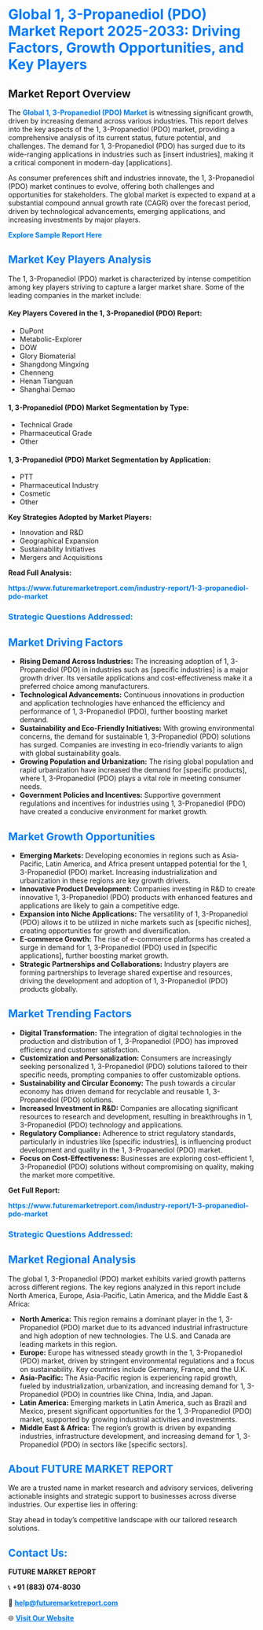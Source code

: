 <h1 style="color: #007BFF;">Global 1, 3-Propanediol (PDO) Market Report 2025-2033: Driving Factors, Growth Opportunities, and Key Players</h1>

<section id="overview">
<h2>Market Report Overview</h2>
<p>The <a href="https://www.futuremarketreport.com/industry-report/1-3-propanediol-pdo-market" style="color: #007BFF; text-decoration: none;"><strong>Global 1, 3-Propanediol (PDO) Market</strong></a> is witnessing significant growth, driven by increasing demand across various industries. This report delves into the key aspects of the 1, 3-Propanediol (PDO) market, providing a comprehensive analysis of its current status, future potential, and challenges. The demand for 1, 3-Propanediol (PDO) has surged due to its wide-ranging applications in industries such as [insert industries], making it a critical component in modern-day [applications].</p>
<p>As consumer preferences shift and industries innovate, the 1, 3-Propanediol (PDO) market continues to evolve, offering both challenges and opportunities for stakeholders. The global market is expected to expand at a substantial compound annual growth rate (CAGR) over the forecast period, driven by technological advancements, emerging applications, and increasing investments by major players.</p>
</section>

<section id="overview">
<p><a href="https://www.futuremarketreport.com/request-sample/reportId=43820" style="color: #007BFF; text-decoration: none;"><strong>Explore Sample Report Here</strong></a></p>
</section>

<section id="key-players">
<h2 style="color: #007BFF;">Market Key Players Analysis</h2>
<p>The 1, 3-Propanediol (PDO) market is characterized by intense competition among key players striving to capture a larger market share. Some of the leading companies in the market include:</p>
<h4>Key Players Covered in the 1, 3-Propanediol (PDO) Report:</h4>
<ul><li>DuPont</li><li>Metabolic-Explorer</li><li>DOW</li><li>Glory Biomaterial</li><li>Shangdong Mingxing</li><li>Chenneng</li><li>Henan Tianguan</li><li>Shanghai Demao</li></ul>
<h4>1, 3-Propanediol (PDO) Market Segmentation by Type:</h4>
<ul><li>Technical Grade</li><li>Pharmaceutical Grade</li><li>Other</li></ul>

<h4>1, 3-Propanediol (PDO) Market Segmentation by Application:</h4>
<ul><li>PTT</li><li>Pharmaceutical Industry</li><li>Cosmetic</li><li>Other</li></ul>
<p><strong>Key Strategies Adopted by Market Players:</strong></p>
<ul>
<li>Innovation and R&D</li>
<li>Geographical Expansion</li>
<li>Sustainability Initiatives</li>
<li>Mergers and Acquisitions</li>
</ul>
</section>

<section>
<p><strong>Read Full Analysis: </strong></p><a href="https://www.futuremarketreport.com/industry-report/1-3-propanediol-pdo-market" style="color: #007BFF; text-decoration: none;"><strong>https://www.futuremarketreport.com/industry-report/1-3-propanediol-pdo-market</strong></a>
<h3 style="color: #007BFF;">Strategic Questions Addressed:</h3>
</section>

<section id="driving-factors">
<h2 style="color: #007BFF;">Market Driving Factors</h2>
<ul>
<li><strong>Rising Demand Across Industries:</strong> The increasing adoption of 1, 3-Propanediol (PDO) in industries such as [specific industries] is a major growth driver. Its versatile applications and cost-effectiveness make it a preferred choice among manufacturers.</li>
<li><strong>Technological Advancements:</strong> Continuous innovations in production and application technologies have enhanced the efficiency and performance of 1, 3-Propanediol (PDO), further boosting market demand.</li>
<li><strong>Sustainability and Eco-Friendly Initiatives:</strong> With growing environmental concerns, the demand for sustainable 1, 3-Propanediol (PDO) solutions has surged. Companies are investing in eco-friendly variants to align with global sustainability goals.</li>
<li><strong>Growing Population and Urbanization:</strong> The rising global population and rapid urbanization have increased the demand for [specific products], where 1, 3-Propanediol (PDO) plays a vital role in meeting consumer needs.</li>
<li><strong>Government Policies and Incentives:</strong> Supportive government regulations and incentives for industries using 1, 3-Propanediol (PDO) have created a conducive environment for market growth.</li>
</ul>
</section>

<section id="growth-opportunities">
<h2 style="color: #007BFF;">Market Growth Opportunities</h2>
<ul>
<li><strong>Emerging Markets:</strong> Developing economies in regions such as Asia-Pacific, Latin America, and Africa present untapped potential for the 1, 3-Propanediol (PDO) market. Increasing industrialization and urbanization in these regions are key growth drivers.</li>
<li><strong>Innovative Product Development:</strong> Companies investing in R&D to create innovative 1, 3-Propanediol (PDO) products with enhanced features and applications are likely to gain a competitive edge.</li>
<li><strong>Expansion into Niche Applications:</strong> The versatility of 1, 3-Propanediol (PDO) allows it to be utilized in niche markets such as [specific niches], creating opportunities for growth and diversification.</li>
<li><strong>E-commerce Growth:</strong> The rise of e-commerce platforms has created a surge in demand for 1, 3-Propanediol (PDO) used in [specific applications], further boosting market growth.</li>
<li><strong>Strategic Partnerships and Collaborations:</strong> Industry players are forming partnerships to leverage shared expertise and resources, driving the development and adoption of 1, 3-Propanediol (PDO) products globally.</li>
</ul>
</section>

<section id="trending-factors">
<h2 style="color: #007BFF;">Market Trending Factors</h2>
<ul>
<li><strong>Digital Transformation:</strong> The integration of digital technologies in the production and distribution of 1, 3-Propanediol (PDO) has improved efficiency and customer satisfaction.</li>
<li><strong>Customization and Personalization:</strong> Consumers are increasingly seeking personalized 1, 3-Propanediol (PDO) solutions tailored to their specific needs, prompting companies to offer customizable options.</li>
<li><strong>Sustainability and Circular Economy:</strong> The push towards a circular economy has driven demand for recyclable and reusable 1, 3-Propanediol (PDO) solutions.</li>
<li><strong>Increased Investment in R&D:</strong> Companies are allocating significant resources to research and development, resulting in breakthroughs in 1, 3-Propanediol (PDO) technology and applications.</li>
<li><strong>Regulatory Compliance:</strong> Adherence to strict regulatory standards, particularly in industries like [specific industries], is influencing product development and quality in the 1, 3-Propanediol (PDO) market.</li>
<li><strong>Focus on Cost-Effectiveness:</strong> Businesses are exploring cost-efficient 1, 3-Propanediol (PDO) solutions without compromising on quality, making the market more competitive.</li>
</ul>
</section>

<section>
<p><strong>Get Full Report: </strong></p><a href="https://www.futuremarketreport.com/industry-report/1-3-propanediol-pdo-market" style="color: #007BFF; text-decoration: none;"><strong>https://www.futuremarketreport.com/industry-report/1-3-propanediol-pdo-market</strong></a>
<h3 style="color: #007BFF;">Strategic Questions Addressed:</h3>
</section>


<section id="regional-analysis">
<h2 style="color: #007BFF;">Market Regional Analysis</h2>
<p>The global 1, 3-Propanediol (PDO) market exhibits varied growth patterns across different regions. The key regions analyzed in this report include North America, Europe, Asia-Pacific, Latin America, and the Middle East & Africa:</p>
<ul>
<li><strong>North America:</strong> This region remains a dominant player in the 1, 3-Propanediol (PDO) market due to its advanced industrial infrastructure and high adoption of new technologies. The U.S. and Canada are leading markets in this region.</li>
<li><strong>Europe:</strong> Europe has witnessed steady growth in the 1, 3-Propanediol (PDO) market, driven by stringent environmental regulations and a focus on sustainability. Key countries include Germany, France, and the U.K.</li>
<li><strong>Asia-Pacific:</strong> The Asia-Pacific region is experiencing rapid growth, fueled by industrialization, urbanization, and increasing demand for 1, 3-Propanediol (PDO) in countries like China, India, and Japan.</li>
<li><strong>Latin America:</strong> Emerging markets in Latin America, such as Brazil and Mexico, present significant opportunities for the 1, 3-Propanediol (PDO) market, supported by growing industrial activities and investments.</li>
<li><strong>Middle East & Africa:</strong> The region’s growth is driven by expanding industries, infrastructure development, and increasing demand for 1, 3-Propanediol (PDO) in sectors like [specific sectors].</li>
</ul>
</section>

<footer>
<h2 style="color: #007BFF;">About FUTURE MARKET REPORT</h2>
<p>We are a trusted name in market research and advisory services, delivering actionable insights and strategic support to businesses across diverse industries. Our expertise lies in offering:</p>

<p>Stay ahead in today’s competitive landscape with our tailored research solutions.</p>

<h2 style="color: #007BFF;">Contact Us:</h2>
<p><strong>FUTURE MARKET REPORT</strong></p>
<p>📞 <strong>+91 (883) 074-8030</strong></p>
<p>📧 <strong><a href="mailto:help@futuremarketreport.com" style="color: #007BFF;">help@futuremarketreport.com</a></strong></p>
<p>🌐 <strong><a href="https://www.futuremarketreport.com/" style="color: #007BFF;">Visit Our Website</a></strong></p>
</footer>